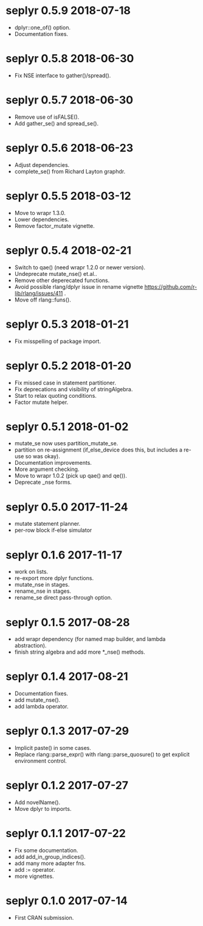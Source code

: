 
# seplyr 0.5.9 2018-07-18

 * dplyr::one_of() option.
 * Documentation fixes.

# seplyr 0.5.8 2018-06-30

 * Fix NSE interface to gather()/spread().

# seplyr 0.5.7 2018-06-30

 * Remove use of isFALSE().
 * Add gather_se() and spread_se().
 
# seplyr 0.5.6 2018-06-23

 * Adjust dependencies.
 * complete_se() from Richard Layton graphdr.

# seplyr 0.5.5 2018-03-12

 * Move to wrapr 1.3.0.
 * Lower dependencies.
 * Remove factor_mutate vignette.
 
# seplyr 0.5.4 2018-02-21

 * Switch to qae() (need wrapr 1.2.0 or newer version).
 * Undeprecate mutate_nse() et.al..
 * Remove other deperecated functions.
 * Avoid possible rlang/dplyr issue in rename vignette https://github.com/r-lib/rlang/issues/411 .
 * Move off rlang::funs().
 
# seplyr 0.5.3 2018-01-21

 * Fix misspelling of package import.
 
# seplyr 0.5.2 2018-01-20

 * Fix missed case in statement partitioner.
 * Fix deprecations and visibility of stringAlgebra.
 * Start to relax quoting conditions.
 * Factor mutate helper.

# seplyr 0.5.1 2018-01-02

 * mutate_se now uses partition_mutate_se.
 * partition on re-assignment (if_else_device does this, but includes a re-use so was okay).
 * Documentation improvements.
 * More argument checking.
 * Move to wrapr 1.0.2 (pick up qae() and qe()).
 * Deprecate _nse forms.

# seplyr 0.5.0 2017-11-24

 * mutate statement planner.
 * per-row block if-else simulator

# seplyr 0.1.6 2017-11-17

 * work on lists.
 * re-export more dplyr functions.
 * mutate_nse in stages.
 * rename_nse in stages.
 * rename_se direct pass-through option.

# seplyr 0.1.5 2017-08-28

 * add wrapr dependency (for named map builder, and lambda abstraction).
 * finish string algebra and add more *_nse() methods.
 
# seplyr 0.1.4 2017-08-21

 * Documentation fixes.
 * add mutate_nse().
 * add lambda operator.

# seplyr 0.1.3 2017-07-29

 * Implicit paste() in some cases.
 * Replace rlang::parse_expr() with rlang::parse_quosure() to get explicit environment control.

# seplyr 0.1.2 2017-07-27

 * Add novelName().
 * Move dplyr to imports.
 
# seplyr 0.1.1 2017-07-22

 * Fix some documentation.
 * add add_in_group_indices().
 * add many more adapter fns.
 * add := operator.
 * more vignettes.


# seplyr 0.1.0 2017-07-14

 * First CRAN submission.
